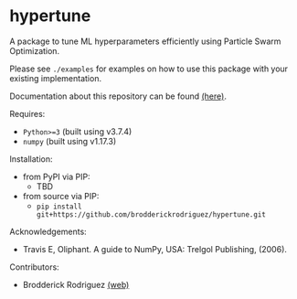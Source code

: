 # hypertune
A package to tune ML hyperparameters efficiently using Particle Swarm Optimization.

Please see `./examples` for examples on how to use this package with your existing implementation.

Documentation about this repository can be found [(here)](http://brodderick.com/projects/hypertune).

Requires:
* `Python>=3` (built using v3.7.4)
* `numpy` (built using v1.17.3)


Installation:
* from PyPI via PIP:
  * TBD
* from source via PIP:
  * `pip install git+https://github.com/brodderickrodriguez/hypertune.git`


Acknowledgements:
* Travis E, Oliphant. A guide to NumPy, USA: Trelgol Publishing, (2006).


Contributors:
* Brodderick Rodriguez [(web)](http://brodderick.com)